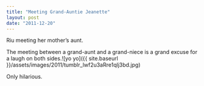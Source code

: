 ```yaml
---
title: "Meeting Grand-Auntie Jeanette"
layout: post
date: "2011-12-20"
---
```


Riu meeting her mother’s aunt.

The meeting between a grand-aunt and a grand-niece is a grand excuse for a laugh on both sides.![yo yo]({{ site.baseurl }}/assets/images/2011/tumblr_lwf2u3aRre1qlj3bd.jpg)

Only hilarious.
